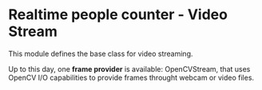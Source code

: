 # Realtime people counter - Video Stream
 
This module defines the base class for video streaming.

Up to this day, one **frame provider** is available:
OpenCVStream, that uses OpenCV I/O capabilities to provide frames throught webcam or video files.

